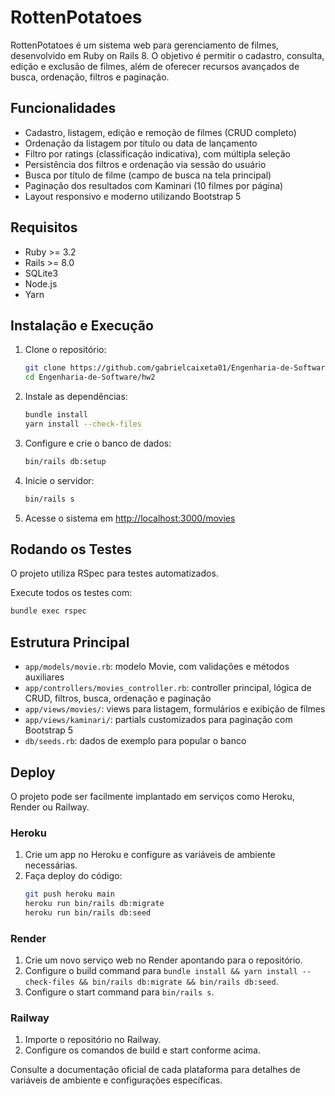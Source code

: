 # RottenPotatoes

RottenPotatoes é um sistema web para gerenciamento de filmes, desenvolvido em Ruby on Rails 8. O objetivo é permitir o cadastro, consulta, edição e exclusão de filmes, além de oferecer recursos avançados de busca, ordenação, filtros e paginação.

## Funcionalidades

- Cadastro, listagem, edição e remoção de filmes (CRUD completo)
- Ordenação da listagem por título ou data de lançamento
- Filtro por ratings (classificação indicativa), com múltipla seleção
- Persistência dos filtros e ordenação via sessão do usuário
- Busca por título de filme (campo de busca na tela principal)
- Paginação dos resultados com Kaminari (10 filmes por página)
- Layout responsivo e moderno utilizando Bootstrap 5

## Requisitos

- Ruby >= 3.2
- Rails >= 8.0
- SQLite3
- Node.js
- Yarn

## Instalação e Execução

1. Clone o repositório:
   ```sh
   git clone https://github.com/gabrielcaixeta01/Engenharia-de-Software.git
   cd Engenharia-de-Software/hw2
   ```
2. Instale as dependências:
   ```sh
   bundle install
   yarn install --check-files
   ```
3. Configure e crie o banco de dados:
   ```sh
   bin/rails db:setup
   ```
4. Inicie o servidor:
   ```sh
   bin/rails s
   ```
5. Acesse o sistema em [http://localhost:3000/movies](http://localhost:3000/movies)

## Rodando os Testes

O projeto utiliza RSpec para testes automatizados.

Execute todos os testes com:

```sh
bundle exec rspec
```

## Estrutura Principal

- `app/models/movie.rb`: modelo Movie, com validações e métodos auxiliares
- `app/controllers/movies_controller.rb`: controller principal, lógica de CRUD, filtros, busca, ordenação e paginação
- `app/views/movies/`: views para listagem, formulários e exibição de filmes
- `app/views/kaminari/`: partials customizados para paginação com Bootstrap 5
- `db/seeds.rb`: dados de exemplo para popular o banco

## Deploy

O projeto pode ser facilmente implantado em serviços como Heroku, Render ou Railway.

### Heroku

1. Crie um app no Heroku e configure as variáveis de ambiente necessárias.
2. Faça deploy do código:
   ```sh
   git push heroku main
   heroku run bin/rails db:migrate
   heroku run bin/rails db:seed
   ```

### Render

1. Crie um novo serviço web no Render apontando para o repositório.
2. Configure o build command para `bundle install && yarn install --check-files && bin/rails db:migrate && bin/rails db:seed`.
3. Configure o start command para `bin/rails s`.

### Railway

1. Importe o repositório no Railway.
2. Configure os comandos de build e start conforme acima.

Consulte a documentação oficial de cada plataforma para detalhes de variáveis de ambiente e configurações específicas.
